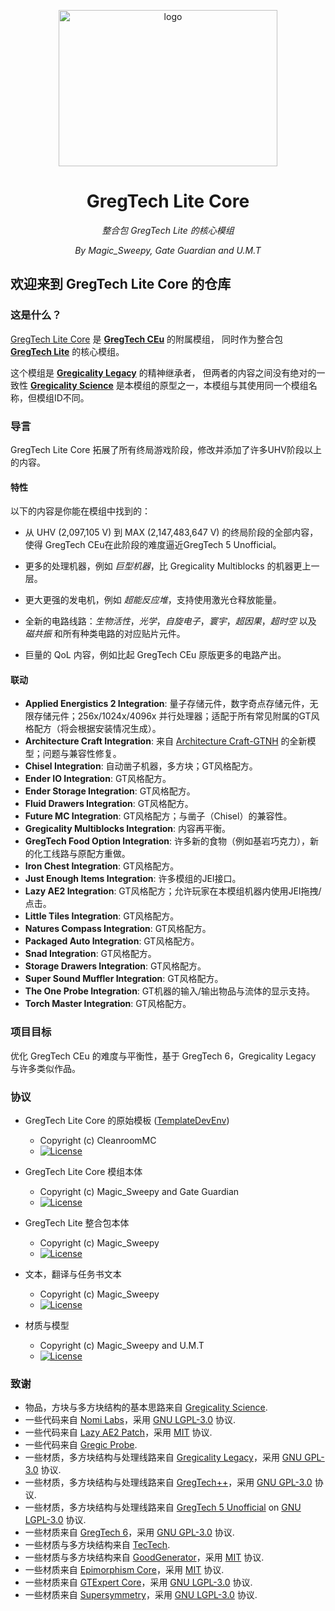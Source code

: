 <p style="text-align:center;">
  <img src="logo.png" width="350" height="250" alt="logo">
</p>
<h1 style="text-align:center;">
  GregTech Lite Core
</h1>
<p style="text-align:center;">
  <i>整合包 GregTech Lite 的核心模组</i>
</p>
<p style="text-align:center;">
  <i>By Magic_Sweepy, Gate Guardian and U.M.T</i>
</p>

## 欢迎来到 GregTech Lite Core 的仓库

### 这是什么？

<u>GregTech Lite Core</u> 是 __[GregTech CEu](https://github.com/GregTechCEu/GregTech)__ 的附属模组，
同时作为整合包 __[GregTech Lite](https://www.mcmod.cn/modpack/655.html)__ 的核心模组。

这个模组是 __[Gregicality Legacy](https://github.com/GregTechCEu/gregicality-legacy)__ 的精神继承者，
但两者的内容之间没有绝对的一致性  __[Gregicality Science](https://github.com/GregTechCEu/gregicality-science)__
是本模组的原型之一，本模组与其使用同一个模组名称，但模组ID不同。

### 导言

GregTech Lite Core 拓展了所有终局游戏阶段，修改并添加了许多UHV阶段以上的内容。

#### 特性

以下的内容是你能在模组中找到的：

- 从 UHV (2,097,105 V) 到 MAX (2,147,483,647 V) 的终局阶段的全部内容，使得 GregTech CEu在此阶段的难度逼近GregTech 5 Unofficial。

- 更多的处理机器，例如 _巨型机器_，比 Gregicality Multiblocks 的机器更上一层。

- 更大更强的发电机，例如 _超能反应堆_，支持使用激光仓释放能量。

- 全新的电路线路：_生物活性_，_光学_，_自旋电子_，_寰宇_，_超因果_，_超时空_ 以及 _磁共振_ 和所有种类电路的对应贴片元件。

- 巨量的 QoL 内容，例如比起 GregTech CEu 原版更多的电路产出。

#### 联动

- __Applied Energistics 2 Integration__: 量子存储元件，数字奇点存储元件，无限存储元件；256x/1024x/4096x 并行处理器；适配于所有常见附属的GT风格配方（将会根据安装情况生成）。
- __Architecture Craft Integration__: 来自 [Architecture Craft-GTNH](https://github.com/GTNewHorizons/ArchitectureCraft) 的全新模型；问题与兼容性修复。
- __Chisel Integration__: 自动凿子机器，多方块；GT风格配方。
- __Ender IO Integration__: GT风格配方。
- __Ender Storage Integration__: GT风格配方。
- __Fluid Drawers Integration__: GT风格配方。
- __Future MC Integration__: GT风格配方；与凿子（Chisel）的兼容性。
- __Gregicality Multiblocks Integration__: 内容再平衡。
- __GregTech Food Option Integration__: 许多新的食物（例如基岩巧克力），新的化工线路与原配方重做。
- __Iron Chest Integration__: GT风格配方。
- __Just Enough Items Integration__: 许多模组的JEI接口。
- __Lazy AE2 Integration__: GT风格配方；允许玩家在本模组机器内使用JEI拖拽/点击。
- __Little Tiles Integration__: GT风格配方。
- __Natures Compass Integration__: GT风格配方。
- __Packaged Auto Integration__: GT风格配方。
- __Snad Integration__: GT风格配方。
- __Storage Drawers Integration__: GT风格配方。
- __Super Sound Muffler Integration__: GT风格配方。
- __The One Probe Integration__: GT机器的输入/输出物品与流体的显示支持。
- __Torch Master Integration__: GT风格配方。

### 项目目标

优化 GregTech CEu 的难度与平衡性，基于 GregTech 6，Gregicality Legacy 与许多类似作品。

### 协议

* GregTech Lite Core 的原始模板 ([TemplateDevEnv](https://github.com/CleanroomMC/TemplateDevEnv))
    - Copyright (c) CleanroomMC
    - [![License](https://img.shields.io/badge/License-MIT-red.svg?style=flat-square)](http://opensource.org/licenses/MIT)

* GregTech Lite Core 模组本体
    - Copyright (c) Magic_Sweepy and  Gate Guardian
    - [![License](https://img.shields.io/badge/License-MIT-red.svg?style=flat-square)](http://opensource.org/licenses/MIT)

* GregTech Lite 整合包本体
    - Copyright (c) Magic_Sweepy
    - [![License](https://img.shields.io/badge/License-AGPLv3-blue.svg?style=flat-square)](https://gitlab.com/sweep_tosho/gregtech-lite/-/blob/main/license)

* 文本，翻译与任务书文本
    - Copyright (c) Magic_Sweepy
    - [![License](https://img.shields.io/badge/License-CC%20BY--NC--SA%203.0-yellow.svg?style=flat-square)](https://creativecommons.org/licenses/by-nc-sa/3.0/)

* 材质与模型
    - Copyright (c) Magic_Sweepy and U.M.T
    - [![License](https://img.shields.io/badge/License-CC%20BY--NC--SA%203.0-yellow.svg?style=flat-square)](https://creativecommons.org/licenses/by-nc-sa/3.0/)

### 致谢

* 物品，方块与多方块结构的基本思路来自 [Gregicality Science](https://github.com/GregTechCEu/gregicality-science).
* 一些代码来自 [Nomi Labs](https://github.com/Nomi-CEu/Nomi-Labs)，采用 [GNU LGPL-3.0](https://github.com/Nomi-CEu/Nomi-Labs/blob/main/LICENSE) 协议.
* 一些代码来自 [Lazy AE2 Patch](https://github.com/Team-Fruit/Lazy-AE2-Patch)，采用 [MIT](https://github.com/Team-Fruit/Lazy-AE2-Patch/blob/main/LICENSE) 协议.
* 一些代码来自 [Gregic Probe](https://github.com/vfyjxf/GregicProbe).
* 一些材质，多方块结构与处理线路来自 [Gregicality Legacy](https://github.com/GregTechCEu/gregicality-legacy)，采用 [GNU GPL-3.0](https://github.com/GregTechCEu/gregicality-legacy/blob/master/LICENSE) 协议.
* 一些材质，多方块结构与处理线路来自 [GregTech++](https://github.com/GTNewHorizons/GTplusplus)，采用 [GNU GPL-3.0](https://github.com/GTNewHorizons/GTplusplus/blob/master/LICENSE) 协议.
* 一些材质，多方块结构与处理线路来自 [GregTech 5 Unofficial](https://github.com/GTNewHorizons/GT5-Unofficial) on [GNU LGPL-3.0](https://github.com/GTNewHorizons/GT5-Unofficial/blob/master/LICENSE.txt) 协议.
* 一些材质来自 [GregTech 6](https://github.com/GregTech6/gregtech6)，采用 [GNU GPL-3.0](https://github.com/GregTech6/gregtech6/blob/master/LICENSE) 协议.
* 一些材质与多方块结构来自 [TecTech](https://github.com/Technus/TecTech).
* 一些材质与多方块结构来自 [GoodGenerator](https://github.com/GTNewHorizons/GoodGenerator)，采用 [MIT](https://github.com/GTNewHorizons/GoodGenerator/blob/master/LICENSE) 协议.
* 一些材质来自 [Epimorphism Core](https://gitlab.com/gtcnc/epimorphism-core)，采用 [MIT](https://gitlab.com/gtcnc/epimorphism-core/-/blob/overhaul/LICENSE?ref_type=heads) 协议.
* 一些材质来自 [GTExpert Core](https://github.com/GTModpackTeam/GTExpert-Core/)，采用 [GNU LGPL-3.0](https://github.com/GTModpackTeam/GTExpert-Core/blob/master/LICENSE) 协议.
* 一些材质来自 [Supersymmetry](https://github.com/SymmetricDevs/Supersymmetry)，采用 [GNU LGPL-3.0](https://github.com/SymmetricDevs/Supersymmetry/blob/master-ceu/LICENSE) 协议.
